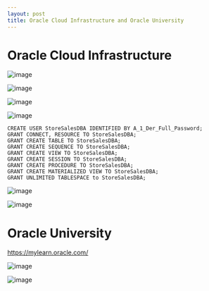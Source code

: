 ```yaml
---
layout: post
title: Oracle Cloud Infrastructure and Oracle University
---
```


# Oracle Cloud Infrastructure

![image](https://github.com/jordanbell2357/jordanbell2357.github.io/assets/47544607/2ef6b4a0-69b1-40d0-b34f-31d08c12ce22)

![image](https://github.com/jordanbell2357/jordanbell2357.github.io/assets/47544607/be47c495-d821-400a-82c3-1b447bd7a31f)

![image](https://github.com/jordanbell2357/jordanbell2357.github.io/assets/47544607/969d21d2-e7c8-4327-b871-5ab4b36f372d)

![image](https://github.com/jordanbell2357/jordanbell2357.github.io/assets/47544607/dae9c9ca-1e0b-4fa2-a38d-35647f323d2d)

```
CREATE USER StoreSalesDBA IDENTIFIED BY A_1_Der_Full_Password;
GRANT CONNECT, RESOURCE TO StoreSalesDBA;
GRANT CREATE TABLE TO StoreSalesDBA;
GRANT CREATE SEQUENCE TO StoreSalesDBA;
GRANT CREATE VIEW TO StoreSalesDBA;
GRANT CREATE SESSION TO StoreSalesDBA;
GRANT CREATE PROCEDURE TO StoreSalesDBA;
GRANT CREATE MATERIALIZED VIEW TO StoreSalesDBA;
GRANT UNLIMITED TABLESPACE to StoreSalesDBA;
```

![image](https://github.com/jordanbell2357/jordanbell2357.github.io/assets/47544607/dd13715f-49f6-4056-8fdf-05e4998db482)

![image](https://github.com/jordanbell2357/jordanbell2357.github.io/assets/47544607/7bb0b10b-eaad-402b-9439-5eb8917636ab)

# Oracle University

<https://mylearn.oracle.com/>

![image](https://github.com/jordanbell2357/jordanbell2357.github.io/assets/47544607/e592e8ea-4d3e-49ac-aa54-50a24bf6f285)

![image](https://github.com/jordanbell2357/jordanbell2357.github.io/assets/47544607/cb5cd5dd-0459-4519-b094-6e08068d17af)
